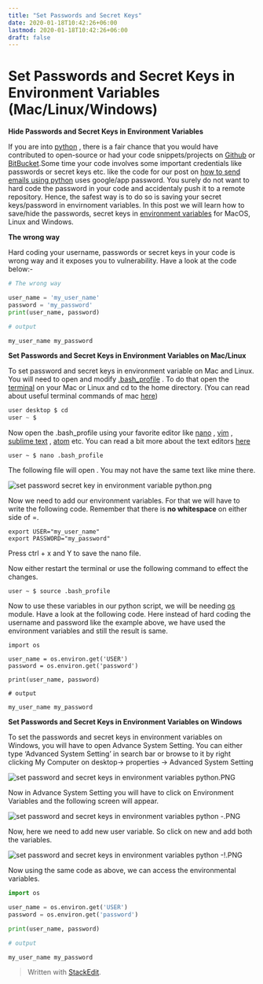 ```yaml
---
title: "Set Passwords and Secret Keys"
date: 2020-01-18T10:42:26+06:00
lastmod: 2020-01-18T10:42:26+06:00
draft: false
---
```

# Set Passwords and Secret Keys in Environment Variables (Mac/Linux/Windows)

**Hide Passwords and Secret Keys in Environment Variables**

If you are into  [python](https://python.org/)  , there is a fair chance that you would have contributed to open-source or had your code snippets/projects on  [Github](https://github.com/)  or  [BitBucket](https://bitbucket.org/).Some time your code involves some important credentials like passwords or secret keys etc. like the code for our post on  [how to send emails using python](https://saralgyaan.com/posts/use-python-to-send-email/)  uses google/app password. You surely do not want to hard code the password in your code and accidentaly push it to a remote repository. Hence, the safest way is to do so is saving your secret keys/password in envirnoment variables. In this post we will learn how to save/hide the passwords, secret keys in  [environment variables](https://docs.python.org/3/using/windows.html#excursus-setting-environment-variables)  for MacOS, Linux and Windows.

**The wrong way**

Hard coding your username, passwords or secret keys in your code is wrong way and it exposes you to vulnerability. Have a look at the code below:-

```py
# The wrong way 

user_name = 'my_user_name'
password = 'my_password'
print(user_name, password)

# output

my_user_name my_password

```

**Set Passwords and Secret Keys in Environment Variables on Mac/Linux**

To set password and secret keys in environment variable on Mac and Linux. You will need to open and modify  [.bash_profile](https://www.thegeekdiary.com/what-is-the-purpose-of-bash_profile-file-under-user-home-directory-in-linux/)  . To do that open the  [terminal](https://support.apple.com/en-in/guide/terminal/welcome/mac)  on your Mac or Linux and cd to the home directory. (You can read about useful terminal commands of mac  [here](https://medium.com/@uditvashisht/10-basic-terminal-commands-every-macos-user-must-know-1052cdb6add))

```py
user desktop $ cd
user ~ $
```

Now open the .bash_profile using your favorite editor like  [nano](https://www.nano-editor.org/)  ,  [vim](https://www.vim.org/)  ,  [sublime text](https://www.sublimetext.com/)  ,  [atom](https://atom.io/)  etc. You can read a bit more about the text editors  [here](https://saralgyaan.com/posts/chapter-2-quick-setup/)

```PY
user ~ $ nano .bash_profile
```

The following file will open . You may not have the same text like mine there.

![set password secret key in environment variable python.png](https://saralgyaan.com/media/images/uploads/2019/08/14/02c9160539-set-password-secret-key-in-environment-variable-python.png)

Now we need to add our environment variables. For that we will have to write the following code. Remember that there is  **no whitespace**  on either side of =.

```PY
export USER="my_user_name"
export PASSWORD="my_password"
```

Press ctrl + x and Y to save the nano file.

Now either restart the terminal or use the following command to effect the changes.

```PY
user ~ $ source .bash_profile
```

Now to use these variables in our python script, we will be needing  [os](https://docs.python.org/3/library/os.html)  module. Have a look at the following code. Here instead of hard coding the username and password like the example above, we have used the environment variables and still the result is same.

```PY
import os 

user_name = os.environ.get('USER')
password = os.environ.get('password')

print(user_name, password)

# output

my_user_name my_password
```

**Set Passwords and Secret Keys in Environment Variables on Windows**

To set the passwords and secret keys in environment variables on Windows, you will have to open Advance System Setting. You can either type ‘Advanced System Setting’ in search bar or browse to it by right clicking My Computer on desktop-> properties -> Advanced System Setting

![set password and secret keys in environment variables python.PNG](https://saralgyaan.com/media/images/uploads/2019/08/14/444338f2c2-set-password-and-secret-keys-in-environment-variables-python.PNG)

Now in Advance System Setting you will have to click on Environment Variables and the following screen will appear.

![set password and secret keys in environment variables python -.PNG](https://saralgyaan.com/media/images/uploads/2019/08/14/92c72da7f6-set-password-and-secret-keys-in-environment-variables-python--.PNG)

Now, here we need to add new user variable. So click on new and add both the variables.

![set password and secret keys in environment variables python -!.PNG](https://saralgyaan.com/media/images/uploads/2019/08/14/6b83d7e2ea-set-password-and-secret-keys-in-environment-variables-python--!.PNG)

Now using the same code as above, we can access the environmental variables.

```py
import os 

user_name = os.environ.get('USER')
password = os.environ.get('password')

print(user_name, password)

# output

my_user_name my_password
```


> Written with [StackEdit](https://saralgyaan.com/posts/set-passwords-and-secret-keys-in-environment-variables-maclinuxwindows-python-quicktip/).